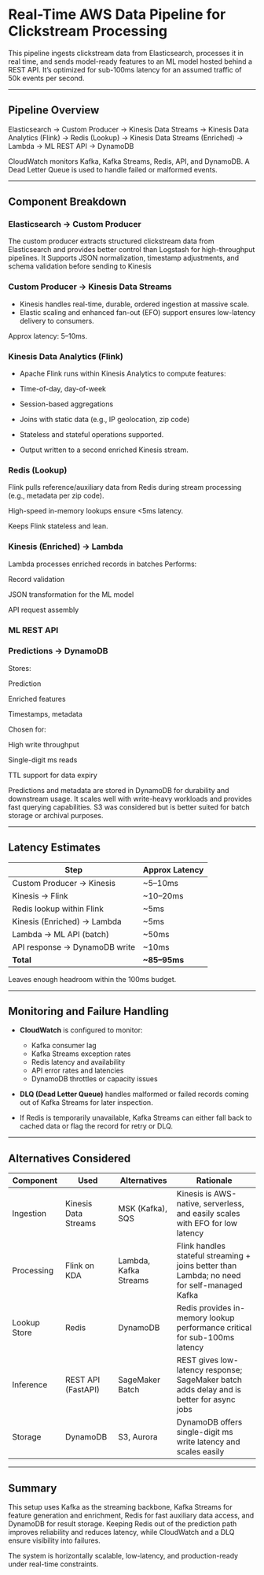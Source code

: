 # Real-Time AWS Data Pipeline for Clickstream Processing

This pipeline ingests clickstream data from Elasticsearch, processes it in real time, and sends model-ready features to an ML model hosted behind a REST API. It’s optimized for sub-100ms latency for an assumed traffic of 50k events per second.

---

## Pipeline Overview

Elasticsearch → Custom Producer → Kinesis Data Streams → Kinesis Data Analytics (Flink) → Redis (Lookup) → Kinesis Data Streams (Enriched) → Lambda → ML REST API → DynamoDB

CloudWatch monitors Kafka, Kafka Streams, Redis, API, and DynamoDB. A Dead Letter Queue is used to handle failed or malformed events.

---

##  Component Breakdown

###  Elasticsearch → Custom Producer
The custom producer extracts structured clickstream data from Elasticsearch and provides better control than Logstash for high-throughput pipelines. It Supports JSON normalization, timestamp adjustments, and schema validation before sending to Kinesis

###  Custom Producer → Kinesis Data Streams
* Kinesis handles real-time, durable, ordered ingestion at massive scale.
* Elastic scaling and enhanced fan-out (EFO) support ensures low-latency delivery to consumers.

Approx latency: 5–10ms.

### Kinesis Data Analytics (Flink)

* Apache Flink runs within Kinesis Analytics to compute features:

* Time-of-day, day-of-week

* Session-based aggregations

* Joins with static data (e.g., IP geolocation, zip code)

* Stateless and stateful operations supported.

* Output written to a second enriched Kinesis stream.

### Redis (Lookup)

Flink pulls reference/auxiliary data from Redis during stream processing (e.g., metadata per zip code).

High-speed in-memory lookups ensure <5ms latency.

Keeps Flink stateless and lean.

### Kinesis (Enriched) → Lambda
Lambda processes enriched records in batches
Performs:

Record validation

JSON transformation for the ML model

API request assembly

### ML REST API

###  Predictions → DynamoDB
Stores:

Prediction

Enriched features

Timestamps, metadata

Chosen for:

High write throughput

Single-digit ms reads

TTL support for data expiry

Predictions and metadata are stored in DynamoDB for durability and downstream usage. It scales well with write-heavy workloads and provides fast querying capabilities. S3 was considered but is better suited for batch storage or archival purposes.

---

## Latency Estimates

| Step                          | Approx Latency |
| ----------------------------- | -------------- |
| Custom Producer → Kinesis     | \~5–10ms       |
| Kinesis → Flink               | \~10–20ms      |
| Redis lookup within Flink     | \~5ms          |
| Kinesis (Enriched) → Lambda   | \~5ms          |
| Lambda → ML API (batch)       | \~50ms         |
| API response → DynamoDB write | \~10ms         |
| **Total**                     | **\~85–95ms**  |


Leaves enough headroom within the 100ms budget.

---

##  Monitoring and Failure Handling

- **CloudWatch** is configured to monitor:

  - Kafka consumer lag
  - Kafka Streams exception rates
  - Redis latency and availability
  - API error rates and latencies
  - DynamoDB throttles or capacity issues

- **DLQ (Dead Letter Queue)** handles malformed or failed records coming out of Kafka Streams for later inspection.

- If Redis is temporarily unavailable, Kafka Streams can either fall back to cached data or flag the record for retry or DLQ.

---

## Alternatives Considered

| Component    | Used                 | Alternatives          | Rationale                                                                                   |
| ------------ | -------------------- | --------------------- | ------------------------------------------------------------------------------------------- |
| Ingestion    | Kinesis Data Streams | MSK (Kafka), SQS      | Kinesis is AWS-native, serverless, and easily scales with EFO for low latency               |
| Processing   | Flink on KDA         | Lambda, Kafka Streams | Flink handles stateful streaming + joins better than Lambda; no need for self-managed Kafka |
| Lookup Store | Redis                | DynamoDB              | Redis provides in-memory lookup performance critical for sub-100ms latency                  |
| Inference    | REST API (FastAPI)   | SageMaker Batch       | REST gives low-latency response; SageMaker batch adds delay and is better for async jobs    |
| Storage      | DynamoDB             | S3, Aurora            | DynamoDB offers single-digit ms write latency and scales easily                             |

---

##  Summary

This setup uses Kafka as the streaming backbone, Kafka Streams for feature generation and enrichment, Redis for fast auxiliary data access, and DynamoDB for result storage. Keeping Redis out of the prediction path improves reliability and reduces latency, while CloudWatch and a DLQ ensure visibility into failures.

The system is horizontally scalable, low-latency, and production-ready under real-time constraints.
